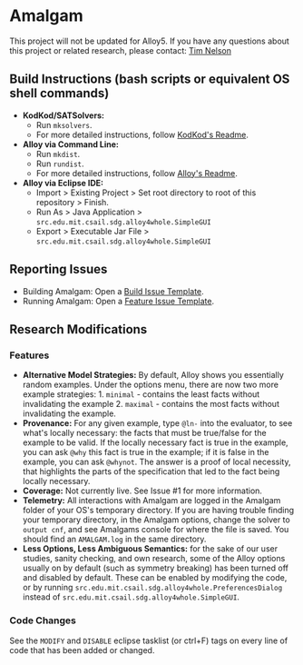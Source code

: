 # Amalgam
This project will not be updated for Alloy5.
If you have any questions about this project or related research, please contact:
[Tim Nelson](https://github.com/tnelson)

## Build Instructions (bash scripts or equivalent OS shell commands)
- **KodKod/SATSolvers:** 
  - Run `mksolvers`. 
  - For more detailed instructions, follow [KodKod's Readme](KODKOD.md).
- **Alloy via Command Line:**
  - Run `mkdist`.
  - Run `rundist`. 
  - For more detailed instructions, follow [Alloy's Readme](ALLOY.md).
- **Alloy via Eclipse IDE:**
  - Import > Existing Project > Set root directory to root of this repository > Finish.
  - Run As > Java Application > `src.edu.mit.csail.sdg.alloy4whole.SimpleGUI`
  - Export > Executable Jar File > `src.edu.mit.csail.sdg.alloy4whole.SimpleGUI`

## Reporting Issues
- Building Amalgam: Open a [Build Issue Template](https://github.com/transclosure/Amalgam/issues/new?template=Bug_report.md).
- Running Amalgam: Open a [Feature Issue Template](https://github.com/transclosure/Amalgam/issues/new?template=Feature_request.md).

## Research Modifications
### Features
- **Alternative Model Strategies:** By default, Alloy shows you essentially random examples. Under the options menu, there are now two more example strategies: 1. `minimal` - contains the least facts without invalidating the example 2. `maximal` - contains the most facts without invalidating the example. 
- **Provenance:** For any given example, type `@ln-` into the evaluator, to see what's locally necessary: the facts that must be true/false for the example to be valid. If the locally necessary fact is true in the example, you can ask `@why` this fact is true in the example; if it is false in the example, you can ask `@whynot`. The answer is a proof of local necessity, that highlights the parts of the specification that led to the fact being locally necessary. 
- **Coverage:** Not currently live. See Issue #1 for more information. 
- **Telemetry:** All interactions with Amalgam are logged in the Amalgam folder of your OS's temporary directory. If you are having trouble finding your temporary directory, in the Amalgam options, change the solver to `output cnf`, and see Amalgams console for where the file is saved. You should find an `AMALGAM.log` in the same directory. 
- **Less Options, Less Ambiguous Semantics:** for the sake of our user studies, sanity checking, and own research, some of the Alloy options usually on by default (such as symmetry breaking) has been turned off and disabled by default. These can be enabled by modifying the code, or by running `src.edu.mit.csail.sdg.alloy4whole.PreferencesDialog` instead of `src.edu.mit.csail.sdg.alloy4whole.SimpleGUI`. 
### Code Changes
See the `MODIFY` and `DISABLE` eclipse tasklist (or ctrl+F) tags on every line of code that has been added or changed.
